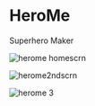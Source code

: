 # HeroMe
Superhero Maker

![herome homescrn](https://cloud.githubusercontent.com/assets/22434153/20032751/5778ffea-a35f-11e6-800d-7777f0ff55b1.png)

![herome2ndscrn](https://cloud.githubusercontent.com/assets/22434153/20032752/577c0e6a-a35f-11e6-91b3-e8213fa67568.png)

![herome 3](https://cloud.githubusercontent.com/assets/22434153/20032750/57774f2e-a35f-11e6-839e-682eba7dba4c.png)
